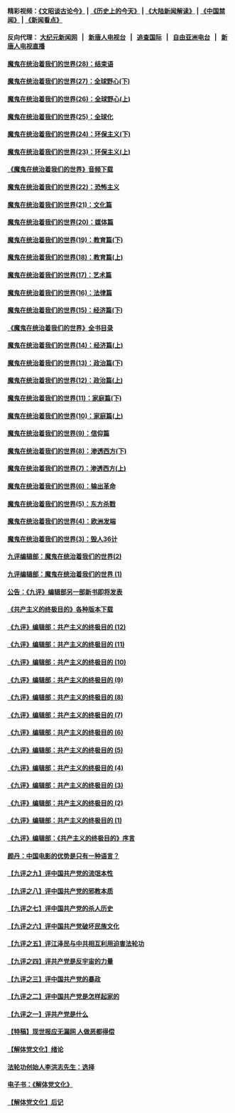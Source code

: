#### 精彩视频：[《文昭谈古论今》](http://107.191.53.159/wenzhao) | [《历史上的今天》](http://107.191.53.159/today-in-history) | [《大陆新闻解读》](http://107.191.53.159/ntdtv-comedy) | [《中国禁闻》](http://107.191.53.159/ntdtv-news) | [《新闻看点》](http://107.191.53.159/news-insight) 

 #### 反向代理： [大纪元新闻网](http://107.191.53.159:10080/) &nbsp;&nbsp;|&nbsp;&nbsp; [新唐人电视台](http://107.191.53.159:8000/) &nbsp;&nbsp;|&nbsp;&nbsp; [追查国际](http://107.191.53.159:10010/) &nbsp;&nbsp;|&nbsp;&nbsp; [自由亚洲电台](http://107.191.53.159:9800/) &nbsp;&nbsp;|&nbsp;&nbsp; [新唐人电视直播](http://107.191.53.159/) 

#### [魔鬼在统治着我们的世界(28)：结束语](../pages/nsc422/n10936246.md?t=02171446) 

#### [魔鬼在统治着我们的世界(27)：全球野心(下)](../pages/nsc422/n10928319.md?t=02171446) 

#### [魔鬼在统治着我们的世界(26)：全球野心(上)](../pages/nsc422/n10900318.md?t=02171446) 

#### [魔鬼在统治着我们的世界(25)：全球化](../pages/nsc422/n10788205.md?t=02171446) 

#### [魔鬼在统治着我们的世界(24)：环保主义(下)](../pages/nsc422/n10695307.md?t=02171446) 

#### [魔鬼在统治着我们的世界(23)：环保主义(上)](../pages/nsc422/n10688613.md?t=02171446) 

#### [《魔鬼在统治着我们的世界》音频下载](../pages/nsc422/n10635553.md?t=02171446) 

#### [魔鬼在统治着我们的世界(22)：恐怖主义](../pages/nsc422/n10614727.md?t=02171446) 

#### [魔鬼在统治着我们的世界(21)：文化篇](../pages/nsc422/n10597706.md?t=02171446) 

#### [魔鬼在统治着我们的世界(20)：媒体篇](../pages/nsc422/n10586579.md?t=02171446) 

#### [魔鬼在统治着我们的世界(19)：教育篇(下)](../pages/nsc422/n10564808.md?t=02171446) 

#### [魔鬼在统治着我们的世界(18)：教育篇(上)](../pages/nsc422/n10526970.md?t=02171446) 

#### [魔鬼在统治着我们的世界(17)：艺术篇](../pages/nsc422/n10499093.md?t=02171446) 

#### [魔鬼在统治着我们的世界(16)：法律篇](../pages/nsc422/n10485969.md?t=02171446) 

#### [魔鬼在统治着我们的世界(15)：经济篇(下)](../pages/nsc422/n10469975.md?t=02171446) 

#### [《魔鬼在统治着我们的世界》全书目录](../pages/nsc422/n10464261.md?t=02171446) 

#### [魔鬼在统治着我们的世界(14)：经济篇(上)](../pages/nsc422/n10457370.md?t=02171446) 

#### [魔鬼在统治着我们的世界(13)：政治篇(下)](../pages/nsc422/n10448270.md?t=02171446) 

#### [魔鬼在统治着我们的世界(12)：政治篇(上)](../pages/nsc422/n10444576.md?t=02171446) 

#### [魔鬼在统治着我们的世界(11)：家庭篇(下)](../pages/nsc422/n10440961.md?t=02171446) 

#### [魔鬼在统治着我们的世界(10)：家庭篇(上)](../pages/nsc422/n10435448.md?t=02171446) 

#### [魔鬼在统治着我们的世界(9)：信仰篇](../pages/nsc422/n10432159.md?t=02171446) 

#### [魔鬼在统治着我们的世界(8)：渗透西方(下)](../pages/nsc422/n10429603.md?t=02171446) 

#### [魔鬼在统治着我们的世界(7)：渗透西方(上)](../pages/nsc422/n10426013.md?t=02171446) 

#### [魔鬼在统治着我们的世界(6)：输出革命](../pages/nsc422/n10421536.md?t=02171446) 

#### [魔鬼在统治着我们的世界(5)：东方杀戮](../pages/nsc422/n10417707.md?t=02171446) 

#### [魔鬼在统治着我们的世界(4)：欧洲发端](../pages/nsc422/n10414890.md?t=02171446) 

#### [魔鬼在统治着我们的世界(3)：毁人36计](../pages/nsc422/n10411583.md?t=02171446) 

#### [九评编辑部：魔鬼在统治着我们的世界(2)](../pages/nsc422/n10410036.md?t=02171446) 

#### [九评编辑部：魔鬼在统治着我们的世界 (1)](../pages/nsc422/n10406825.md?t=02171446) 

#### [公告：《九评》编辑部另一部新书即将发表](../pages/nsc422/n10405104.md?t=02171446) 

#### [《共产主义的终极目的》各种版本下载](../pages/nsc422/n10022138.md?t=02171446) 

#### [《九评》编辑部：共产主义的终极目的 (12)](../pages/nsc422/n9933272.md?t=02171446) 

#### [《九评》编辑部：共产主义的终极目的 (11)](../pages/nsc422/n9924973.md?t=02171446) 

#### [《九评》编辑部：共产主义的终极目的 (10)](../pages/nsc422/n9920883.md?t=02171446) 

#### [《九评》编辑部：共产主义的终极目的 (9)](../pages/nsc422/n9916363.md?t=02171446) 

#### [《九评》编辑部：共产主义的终极目的 (8)](../pages/nsc422/n9912488.md?t=02171446) 

#### [《九评》编辑部：共产主义的终极目的 (7)](../pages/nsc422/n9901176.md?t=02171446) 

#### [《九评》编辑部：共产主义的终极目的 (6)](../pages/nsc422/n9899359.md?t=02171446) 

#### [《九评》编辑部：共产主义的终极目的 (5)](../pages/nsc422/n9893174.md?t=02171446) 

#### [《九评》编辑部：共产主义的终极目的 (4)](../pages/nsc422/n9891246.md?t=02171446) 

#### [《九评》编辑部：共产主义的终极目的 (3)](../pages/nsc422/n9879879.md?t=02171446) 

#### [《九评》编辑部：共产主义的终极目的 (2)](../pages/nsc422/n9876205.md?t=02171446) 

#### [《九评》编辑部：共产主义的终极目的 (1)](../pages/nsc422/n9865857.md?t=02171446) 

#### [《九评》编辑部：《共产主义的终极目的》序言](../pages/nsc422/n9862666.md?t=02171446) 

#### [颜丹：中国电影的优势是只有一种语言？](../pages/nsc422/n9583062.md?t=02171446) 

#### [【九评之九】评中国共产党的流氓本性](../pages/nsc422/n737542.md?t=02171446) 

#### [【九评之八】评中国共产党的邪教本质](../pages/nsc422/n735942.md?t=02171446) 

#### [【九评之七】评中国共产党的杀人历史](../pages/nsc422/n733806.md?t=02171446) 

#### [【九评之六】评中国共产党破坏民族文化](../pages/nsc422/n731667.md?t=02171446) 

#### [【九评之五】评江泽民与中共相互利用迫害法轮功](../pages/nsc422/n730058.md?t=02171446) 

#### [【九评之四】评共产党是反宇宙的力量](../pages/nsc422/n727814.md?t=02171446) 

#### [【九评之三】评中国共产党的暴政](../pages/nsc422/n725597.md?t=02171446) 

#### [【九评之二】评中国共产党是怎样起家的](../pages/nsc422/n723946.md?t=02171446) 

#### [【九评之一】评共产党是什么](../pages/nsc422/n722529.md?t=02171446) 

#### [【特稿】现世报应无漏网 人做恶都得偿](../pages/nsc422/n4215167.md?t=02171446) 

#### [【解体党文化】绪论](../pages/nsc422/n1449356.md?t=02171446) 

#### [法轮功创始人李洪志先生：选择](../pages/nsc422/n3580738.md?t=02171446) 

#### [电子书：《解体党文化》](../pages/nsc422/n1573484.md?t=02171446) 

#### [【解体党文化】后记](../pages/nsc422/n1531999.md?t=02171446) 

